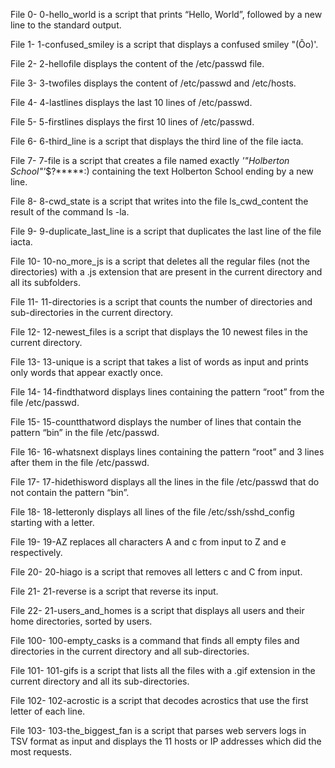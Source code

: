File 0- 0-hello_world is a script that prints “Hello, World”, followed by a new line to the standard output.

File 1- 1-confused_smiley is a script that displays a confused smiley "(Ôo)'.

File 2- 2-hellofile displays the content of the /etc/passwd file.

File 3- 3-twofiles displays the content of /etc/passwd and /etc/hosts.

File 4- 4-lastlines displays the last 10 lines of /etc/passwd.

File 5- 5-firstlines displays the first 10 lines of /etc/passwd.

File 6- 6-third_line is a script that displays the third line of the file iacta.

File 7- 7-file is a script that creates a file named exactly *'"Holberton School"'*$?*****:) containing the text Holberton School ending by a new line.

File 8- 8-cwd_state is a script that writes into the file ls_cwd_content the result of the command ls -la.

File 9- 9-duplicate_last_line is a script that duplicates the last line of the file iacta.

File 10- 10-no_more_js is a script that deletes all the regular files (not the directories) with a .js extension that are present in the current directory and all its subfolders.

File 11- 11-directories is a script that counts the number of directories and sub-directories in the current directory.

File 12- 12-newest_files is a script that displays the 10 newest files in the current directory.

File 13- 13-unique is a script that takes a list of words as input and prints only words that appear exactly once.

File 14- 14-findthatword displays lines containing the pattern “root” from the file /etc/passwd.

File 15- 15-countthatword displays the number of lines that contain the pattern “bin” in the file /etc/passwd.

File 16- 16-whatsnext displays lines containing the pattern “root” and 3 lines after them in the file /etc/passwd.

File 17- 17-hidethisword displays all the lines in the file /etc/passwd that do not contain the pattern “bin”.

File 18- 18-letteronly displays all lines of the file /etc/ssh/sshd_config starting with a letter.

File 19- 19-AZ replaces all characters A and c from input to Z and e respectively.

File 20- 20-hiago is a script that removes all letters c and C from input.

File 21- 21-reverse is a script that reverse its input.

File 22- 21-users_and_homes is a script that displays all users and their home directories, sorted by users.

File 100- 100-empty_casks is a command that finds all empty files and directories in the current directory and all sub-directories.

File 101- 101-gifs is a script that lists all the files with a .gif extension in the current directory and all its sub-directories.

File 102- 102-acrostic is a script that decodes acrostics that use the first letter of each line.

File 103- 103-the_biggest_fan is a script that parses web servers logs in TSV format as input and displays the 11 hosts or IP addresses which did the most requests.
